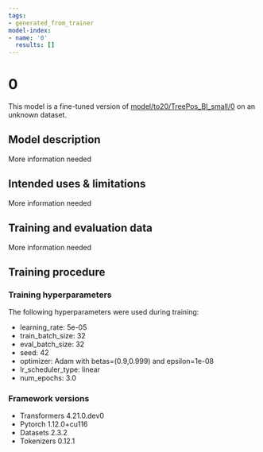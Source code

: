```yaml
---
tags:
- generated_from_trainer
model-index:
- name: '0'
  results: []
---
```


<!-- This model card has been generated automatically according to the information the Trainer had access to. You
should probably proofread and complete it, then remove this comment. -->

# 0

This model is a fine-tuned version of [model/to20/TreePos_BI_small/0](https://huggingface.co/model/to20/TreePos_BI_small/0) on an unknown dataset.

## Model description

More information needed

## Intended uses & limitations

More information needed

## Training and evaluation data

More information needed

## Training procedure

### Training hyperparameters

The following hyperparameters were used during training:
- learning_rate: 5e-05
- train_batch_size: 32
- eval_batch_size: 32
- seed: 42
- optimizer: Adam with betas=(0.9,0.999) and epsilon=1e-08
- lr_scheduler_type: linear
- num_epochs: 3.0

### Framework versions

- Transformers 4.21.0.dev0
- Pytorch 1.12.0+cu116
- Datasets 2.3.2
- Tokenizers 0.12.1
